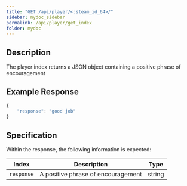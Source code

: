 ```yaml
---
title: "GET /api/player/<:steam_id_64>/"
sidebar: mydoc_sidebar
permalink: /api/player/get_index
folder: mydoc
---
```


## Description

The player index returns a JSON object containing a positive phrase of encouragement

## Example Response
```js
{  
    "response": "good job"
}
```

## Specification

Within the response, the following information is expected:

|       Index        | Description                                                                                                     | Type     |
|:------------------:|-----------------------------------------------------------------------------------------------------------------|----------|
| `response`         | A positive phrase of encouragement                                                                              |  string  |
